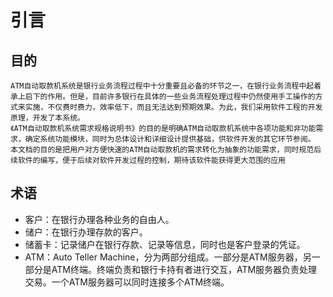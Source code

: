 # 引言

## 目的
    ATM自动取款机系统是银行业务流程过程中十分重要且必备的环节之一，在银行业务流程中起着承上启下的作用。但是，目前许多银行在具体的一些业务流程处理过程中仍然使用手工操作的方式来实施，不仅费时费力，效率低下，而且无法达到预期效果。为此，我们采用软件工程的开发原理，开发了本系统。
    《ATM自动取款机系统需求规格说明书》的目的是明确ATM自动取款机系统中各项功能和非功能需求，确定系统功能模块，同时为总体设计和详细设计提供基础，供软件开发的其它环节参阅。
    本文档的目的是把用户对方便快速的ATM自动取款机的需求转化为抽象的功能需求，同时规范后续软件的编写，便于后续对软件开发过程的控制，期待该软件能获得更大范围的应用

## 术语
- 客户：在银行办理各种业务的自由人。
- 储户：在银行办理存款的客户。
- 储蓄卡：记录储户在银行存款、记录等信息，同时也是客户登录的凭证。
- ATM：Auto Teller Machine，分为两部分组成。一部分是ATM服务器，另一部分是ATM终端。终端负责和银行卡持有者进行交互，ATM服务器负责处理交易。一个ATM服务器可以同时连接多个ATM终端。
